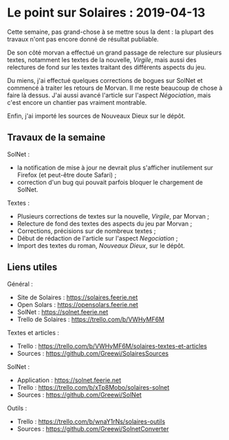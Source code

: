 # Le point sur Solaires : 2019-04-13

Cette semaine, pas grand-chose à se mettre sous la dent : la plupart des travaux n'ont pas encore donné de résultat publiable.

De son côté morvan a effectué un grand passage de relecture sur plusieurs textes, notamment les textes de la nouvelle, *Virgile*, mais aussi des relectures de fond sur les textes traitant des différents aspects du jeu.

Du miens, j'ai effectué quelques corrections de bogues sur SolNet et commencé à traiter les retours de Morvan. Il me reste beaucoup de chose à faire là dessus. J'ai aussi avancé l'article sur l'aspect *Négociation*, mais c'est encore un chantier pas vraiment montrable.

Enfin, j'ai importé les sources de Nouveaux Dieux sur le dépôt.

## Travaux de la semaine

SolNet :
* la notification de mise à jour ne devrait plus s'afficher inutilement sur Firefox (et peut-être doute Safari) ;
* correction d'un bug qui pouvait parfois bloquer le chargement de SolNet.

Textes :
* Plusieurs corrections de textes sur la nouvelle, *Virgile*, par Morvan ;
* Relecture de fond des textes des aspects du jeu par Morvan ;
* Corrections, précisions sur de nombreux textes ;
* Début de rédaction de l'article sur l'aspect *Negociation* ;
* Import des textes du roman, *Nouveaux Dieux*, sur le dépôt.

## Liens utiles

Général :
* Site de Solaires : https://solaires.feerie.net
* Open Solars : https://opensolars.feerie.net
* SolNet : https://solnet.feerie.net
* Trello de Solaires : https://trello.com/b/VWHyMF6M

Textes et articles :
* Trello : https://trello.com/b/VWHyMF6M/solaires-textes-et-articles
* Sources : https://github.com/Greewi/SolairesSources

SolNet :
* Application : https://solnet.feerie.net
* Trello : https://trello.com/b/xTp8Mobo/solaires-solnet
* Sources : https://github.com/Greewi/SolNet

Outils :
* Trello : https://trello.com/b/wnaY1rNs/solaires-outils
* Sources : https://github.com/Greewi/SolnetConverter

